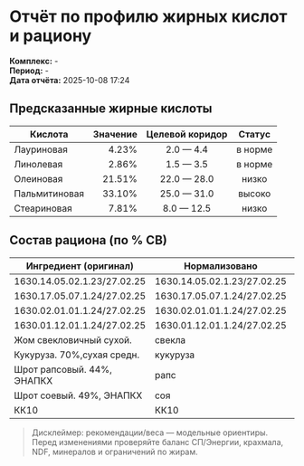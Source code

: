 # Отчёт по профилю жирных кислот и рациону

**Комплекс:** -  
**Период:** -  
**Дата отчёта:** 2025-10-08 17:24  


## Предсказанные жирные кислоты

| Кислота | Значение | Целевой коридор | Статус |
|---|---:|:---:|:---:|
| Лауриновая | 4.23% | 2.0 — 4.4 | в норме |
| Линолевая | 2.86% | 1.5 — 3.5 | в норме |
| Олеиновая | 21.51% | 22.0 — 28.0 | низко |
| Пальмитиновая | 33.10% | 25.0 — 31.0 | высоко |
| Стеариновая | 7.81% | 8.0 — 12.5 | низко |

## Состав рациона (по % СВ)

| Ингредиент (оригинал) | Нормализовано | %СВ |
|---|---|---|
| 1630.14.05.02.1.23/27.02.25 | 1630.14.05.02.1.23/27.02.25 | 19.00% |
| 1630.17.05.07.1.24/27.02.25 | 1630.17.05.07.1.24/27.02.25 | 12.00% |
| 1630.02.01.01.1.24/27.02.25 | 1630.02.01.01.1.24/27.02.25 | 12.60% |
| 1630.01.12.01.1.24/27.02.25 | 1630.01.12.01.1.24/27.02.25 | 4.60% |
| Жом свекловичный сухой. | свекла | 6.40% |
| Кукуруза. 70%,сухая средн. | кукуруза | 10.00% |
| Шрот рапсовый. 44%, ЭНАПКХ | рапс | 6.00% |
| Шрот соевый. 49%, ЭНАПКХ | соя | 10.40% |
| КК10 | КК10 | 19.00% |

> Дисклеймер: рекомендации/веса — модельные ориентиры. Перед изменениями проверяйте баланс СП/Энергии, крахмала, NDF, минералов и ограничений по жирам.
